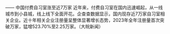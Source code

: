 ——
中国付费自习室涨至近7万家
近年来，付费自习室在国内迅速崛起，从一线城市到小县城，线上线下全面开花。企查查数据显示，国内现存近7万家自习室相关企业。近十年相关企业注册量呈整体显著增长态势，2023年全年注册量首次突破万家，猛增523.70%至2.25万家。（大皖新闻）